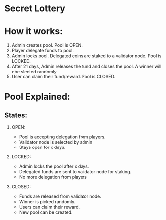 # Secret Lottery

# How it works:
1. Admin creates pool. Pool is OPEN.
2. Player delegate funds to pool.
3. Admin locks pool. Delegated coins are staked to a validator node. Pool is LOCKED.
4. After 21 days, Admin releases the fund and closes the pool. A winner will ebe slected randomly.
5. User can claim their fund/reward. Pool is CLOSED.

# Pool Explained:

## States:

1. OPEN:
    - Pool is accepting delegation from players.
    - Validator node is selected by admin
    - Stays open for x days.

2. LOCKED:
    - Admin locks the pool after x days.
    - Delegated funds are sent to validator node for staking.
    - No more delegation from players

3. CLOSED:
    - Funds are released from validator node.
    - Winner is picked randomly.
    - Users can claim their reward.
    - New pool can be created.
